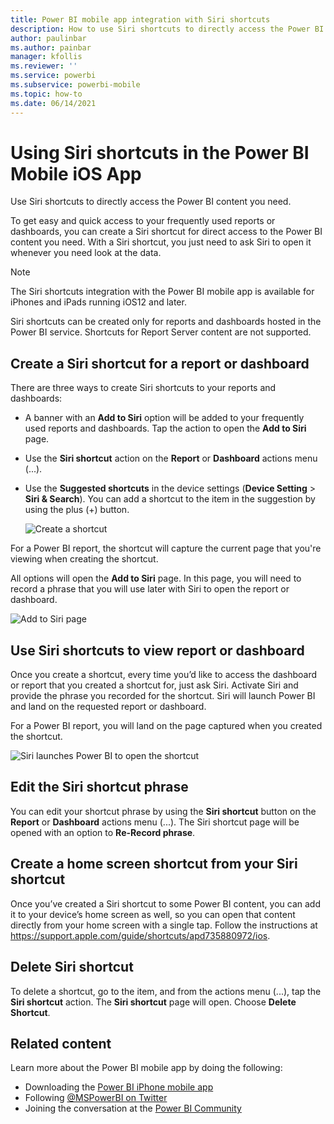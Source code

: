 ```yaml
---
title: Power BI mobile app integration with Siri shortcuts
description: How to use Siri shortcuts to directly access the Power BI content you need.
author: paulinbar
ms.author: painbar
manager: kfollis
ms.reviewer: ''
ms.service: powerbi
ms.subservice: powerbi-mobile
ms.topic: how-to
ms.date: 06/14/2021
---
```

# Using Siri shortcuts in the Power BI Mobile iOS App

Use Siri shortcuts to directly access the Power BI content you need.

To get easy and quick access to your frequently used reports or dashboards, you can create a Siri shortcut for direct access to the Power BI content you need. With a Siri shortcut, you just need to ask Siri to open it whenever you need look at the data.

> [!NOTE]
> The Siri shortcuts integration with the Power BI mobile app is available for iPhones and iPads running iOS12 and later.
>
> Siri shortcuts can be created only for reports and dashboards hosted in the Power BI service. Shortcuts for Report Server content are not supported.

## Create a Siri shortcut for a report or dashboard

There are three ways to create Siri shortcuts to your reports and dashboards:

- A banner with an **Add to Siri** option will be added to your frequently used reports and dashboards. Tap the action to open the **Add to Siri** page.
    
- Use the **Siri shortcut** action on the **Report** or **Dashboard** actions menu (...).
    
- Use the **Suggested shortcuts** in the device settings (**Device Setting** > **Siri & Search**). You can add a shortcut to the item in the suggestion by using the plus (+) button.
     
     ![Create a shortcut](./media/mobile-apps-ios-siri-search/power-bi-siri-create-shortcut.png)

For a Power BI report, the shortcut will capture the current page that you're viewing when creating the shortcut. 

All options will open the **Add to Siri** page. In this page, you will need to record a phrase that you will use later with Siri to open the report or dashboard. 
   
![Add to Siri page](./media/mobile-apps-ios-siri-search/power-bi-siri-add-page.png)
    
## Use Siri shortcuts to view report or dashboard

Once you create a shortcut, every time you’d like to access the dashboard or report that you created a shortcut for, just ask Siri.
Activate Siri and provide the phrase you recorded for the shortcut. Siri will launch Power BI and land on the requested report or dashboard. 

For a Power BI report, you will land on the page captured when you created the shortcut.


  ![Siri launches Power BI to open the shortcut](./media/mobile-apps-ios-siri-search/power-bi-siri-open.png)
  

## Edit the Siri shortcut phrase 
You can edit your shortcut phrase by using the **Siri shortcut** button on the **Report** or **Dashboard** actions menu (...). The Siri shortcut page will be opened with an option to **Re-Record phrase**. 

## Create a home screen shortcut from your Siri shortcut 
Once you’ve created a Siri shortcut to some Power BI content, you can add it to your device’s home screen as well, so you can open that content directly from your home screen with a single tap. Follow the instructions at https://support.apple.com/guide/shortcuts/apd735880972/ios.

## Delete Siri shortcut 
To delete a shortcut, go to the item, and from the actions menu (...), tap the **Siri shortcut** action. The **Siri shortcut** page will open. Choose **Delete Shortcut**.

## Related content
Learn more about the Power BI mobile app by doing the following: 

* Downloading the [Power BI iPhone mobile app](https://go.microsoft.com/fwlink/?LinkId=522062)
* Following [@MSPowerBI on Twitter](https://twitter.com/MSPowerBI)
* Joining the conversation at the [Power BI Community](https://community.powerbi.com/)